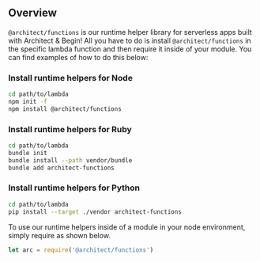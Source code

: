 ## Overview

`@architect/functions` is our runtime helper library for serverless apps built with Architect & Begin! All you have to do is install `@architect/functions` in the specific lambda function and then require it inside of your module. You can find examples of how to do this below:

### Install runtime helpers for Node

```bash
cd path/to/lambda
npm init -f
npm install @architect/functions
```

### Install runtime helpers for Ruby

```bash
cd path/to/lambda
bundle init
bundle install --path vendor/bundle
bundle add architect-functions
```

### Install runtime helpers for Python

```bash
cd path/to/lambda
pip install --target ./vendor architect-functions
```

To use our runtime helpers inside of a module in your node environment, simply require as shown below.

```js
let arc = require('@architect/functions')
```

